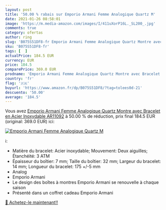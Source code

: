 ```yaml
---
layout: post
title: '50.00 % rabais sur Emporio Armani Femme Analogique Quartz M'
date: 2021-01-26 08:58:01
image: 'https://m.media-amazon.com/images/I/411uXorP16L._SL200_.jpg'
comments: true
category: ofertas
author: ring
slug: 'B075S51DF8-fr Emporio Armani Femme Analogique Quartz Montre avec...'
sku: 'B075S51DF8-fr'
tags: [  ]
actualPrice: 184.5 EUR
currency: EUR
price: 184.5
comparePrice: 369.0 EUR
prodname: 'Emporio Armani Femme Analogique Quartz Montre avec Bracelet en Acier Inoxydable AR11092'
country: 'fr'
flag: '🇫🇷'
buyurl: 'https://www.amazon.fr/dp/B075S51DF8/?tag=tolees0d-21'
descuento: '50.00'
average: '184.5'
---
```


Vous avez [Emporio Armani Femme Analogique Quartz Montre avec Bracelet en Acier Inoxydable AR11092](https://www.amazon.fr/dp/B075S51DF8/?tag=tolees0d-21)  à  50.00 % de réduction, prix final  184.5 EUR (original: 369.0 EUR) ici:

[![Emporio Armani Femme Analogique Quartz M](https://m.media-amazon.com/images/I/411uXorP16L._SL200_.jpg)](https://www.amazon.fr/dp/B075S51DF8/?tag=tolees0d-21)

ℹ️:

- Matière du bracelet: Acier inoxydable; Mouvement: Deux aiguilles; Étanchéité: 3 ATM
- Épaisseur du boîtier: 7 mm; Taille du boîtier: 32 mm; Largeur du bracelet: 14 mm; Longueur du bracelet: 175 +/-5 mm
- Analog
- Emporio Armani
- Le design des boîtes à montres Emporio Armani se renouvelle à chaque saison
- Présenté dans un coffret cadeau Emporio Armani

[🛒 Achetez-le maintenant!!](https://www.amazon.fr/dp/B075S51DF8/?tag=tolees0d-21)
